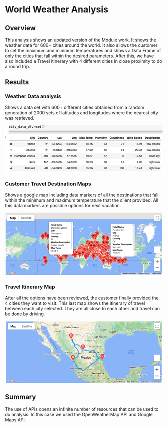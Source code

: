 # World Weather Analysis

 ## Overview

This analysis shows an updated version of the Module work. It shows the weather data for 600+ cities around the world. It also allows the customer to set the maximum and minimum temperatures and shows a Data Frame of only the cities that fall within the desired parameters. After this, we have also included a Travel itinerary with 4 different cities in close proximity to do a round trip.

## Results

### Weather Data analysis

Shows a data set with 600+ different cities obtained from a random  generation of 2000 sets of latitudes and longitudes where the nearest city was retrieved.

![Weather_Data_df](Weather_Database/Weather_Data_df.png)

### Customer Travel Destination Maps

Shows a google map including data markers of all the destinations that fall within the minimum and maximum temperature that the client provided. All this data markers are possible options for next vacation.

![Customer Trave Options](Vacation_Search/WeatherPy_vacation_map.png)

### Travel Itinerary Map

After all the options have been reviewed, the customer finally provided the 4 cities they want to visit. This last map shows the itinerary of travel between each city selected. They are all close to each other and travel can be done by driving.

![Customer Intinerary Directions](Vacation_Intinerary/WeatherPy_trave_map.png)

## Summary

The use of APIs opens an infinite number of resources that can be used to do analysis. In this case we used the OpenWeatherMap API and Google Maps API. 

